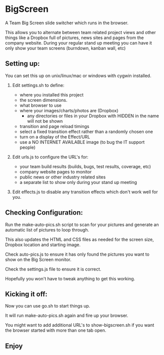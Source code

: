 # BigScreen

A Team Big Screen slide switcher which runs in the browser.

This allows you to alternate between team related project views and other things like a Dropbox full of pictures, news sites and pages from the company website. During your regular stand up meeting you can have it only show your team screens (burndown, kanban wall, etc)

## Setting up:

You can set this up on unix/linux/mac or windows with cygwin installed.

1. Edit settings.sh to define:
    * where you installed this project
    * the screen dimensions. 
    * what browser to use
    * where your images/charts/photos are (Dropbox)
        * any directories or files in your Dropbox with HIDDEN in the name will not be shown
    * transition and page reload timings
    * select a fixed transition effect rather than a randomly chosen one
    * turn on a display of the Effect/URL
    * use a NO INTERNET AVAILABLE image (to bug the IT support people)

2. Edit urls.js to configure the URL's for:
    * your team build results (builds, bugs, test results, coverage, etc)
    * company website pages to monitor
    * public news or other industry related sites
    * a separate list to show only during your stand up meeting

3. Edit effects.js to disable any transition effects which don't work well for you.

## Checking Configuration:

Run the make-auto-pics.sh script to scan for your pictures and generate an automatic list of pictures to loop through.

This also updates the HTML and CSS files as needed for the screen size, Dropbox location  and starting image.

Check auto-pics.js to ensure it has only found the pictures you want to show on the Big Screen monitor.

Check the settings.js file to ensure it is correct.

Hopefully you won't have to tweak anything to get this working.

## Kicking it off:

Now you can use go.sh to start things up. 

It will run make-auto-pics.sh again and fire up your browser.

You might want to add additional URL's to show-bigscreen.sh if you want the browser started with more than one tab open.

## Enjoy
